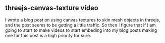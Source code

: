 ## threejs-canvas-texture video 

I wrote a blog post on using canvas textures to skin mesh objects in threejs, and the post seems to be getting a little traffic. So then I figure that if I am going to start to make videos to start embeding into my blog posts making one for this post is a high priority for sure. 
